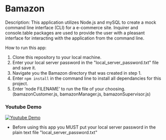 # Bamazon

Description: This application utilizes Node.js and mySQL to create a mock command line interface (CLI) for a e-commerce site. Inquirer and console.table packages are used to provide the user with a pleasant interface for interacting with the application from the command line.



How to run this app:

1. Clone this repository to your local machine. 
2. Enter your local server password in the "local_server_password.txt" file and save it.
3. Navigate you the Bamazon directory that was created in step 1.
4. Enter `npm install` in the command line to install all dependancies for this project.
5. Enter ‘node FILENAME’ to run the file of your choosing. (bamazonCustomer.js, bamazonManager.js, bamazonSupervisor.js) 
 



### Youtube Demo
[![Youtube Demo](https://i.ytimg.com/vi/3BZeMwhCe7g/1.jpg?time=1484347432635)](https://youtu.be/3BZeMwhCe7g "Youtube Demo")


* Before using this app you MUST put your local server password in the plain text file "local_server_password.txt" 